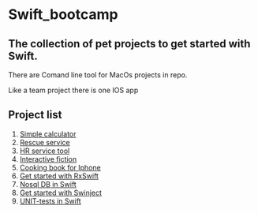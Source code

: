# Swift_bootcamp
## The collection of pet projects to get started with Swift. 

There are Comand line tool for MacOs projects in repo.

Like a team project there is one IOS app

## Project list

1. [Simple calculator](./SimpleCalculator/)
2. [Rescue service](./RescueService/)
3. [HR service tool](./HrServiceTool/)
4. [Interactive fiction](./IteractiveFiction/)
5. [Cooking book for Iphone](./CookingBook/)
6. [Get started with RxSwift](./GSwRxSwift/)
7. [Nosql DB in Swift](./GSwNosql/)
8. [Get started with Swinject](./GSwSwinject/)
9. [UNIT-tests in Swift](./UnitTests/)

